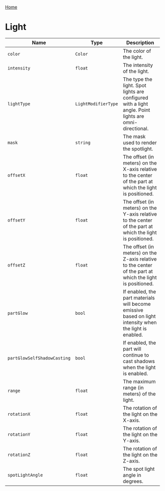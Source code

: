[Home](https://wnp78.github.io/Sr2Xml/)

# Light


|Name|Type|Description|
|--|--|--|
|`color`|`Color`|The color of the light.|
|`intensity`|`float`|The intensity of the light.|
|`lightType`|`LightModifierType`|The type the light. Spot lights are configured with a light angle. Point lights are omni-directional.|
|`mask`|`string`|The mask used to render the spotlight.|
|`offsetX`|`float`|The offset (in meters) on the X-axis relative to the center of the part at which the light is positioned.|
|`offsetY`|`float`|The offset (in meters) on the Y-axis relative to the center of the part at which the light is positioned.|
|`offsetZ`|`float`|The offset (in meters) on the Z-axis relative to the center of the part at which the light is positioned.|
|`partGlow`|`bool`|If enabled, the part materials will become emissive based on light intensity when the light is enabled.|
|`partGlowSelfShadowCasting`|`bool`|If enabled, the part will continue to cast shadows when the light is enabled.|
|`range`|`float`|The maximum range (in meters) of the light.|
|`rotationX`|`float`|The rotation of the light on the X-axis.|
|`rotationY`|`float`|The rotation of the light on the Y-axis.|
|`rotationZ`|`float`|The rotation of the light on the Z-axis.|
|`spotLightAngle`|`float`|The spot light angle in degrees.|


